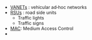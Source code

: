 - [VANETs](((61dc2433-01ee-4c0b-9544-6d7147a4c8a8))) : vehicular ad‐hoc networks
- [RSUs](((61dc24d8-7196-42ec-b92d-ec1d0967021e))) : road side units
	- Traffic lights
	- Traffic signs
- [MAC](((61dc30b7-093f-4a32-98fe-1f3fa28c3d99))): Medium Access Control
-
